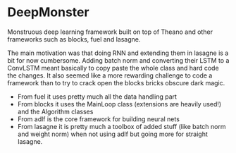 # DeepMonster
Monstruous deep learning framework built on top of Theano and other frameworks such as blocks, fuel and lasagne.

The main motivation was that doing RNN and extending them in lasagne is a bit for now cumbersome. Adding batch norm
and converting their LSTM to a ConvLSTM meant basically to copy paste the whole class and hard code the changes. It also seemed 
like a more rewarding challenge to code a framework than to try to crack open the blocks bricks obscure dark magic.

- From fuel it uses pretty much all the data handling part
- From blocks it uses the MainLoop class (extensions are heavily used!) and the Algorithm classes
- From adlf is the core framework for building neural nets
- From lasagne it is pretty much a toolbox of added stuff (like batch norm and weight norm) when not using adlf but going more for straight lasagne. 
